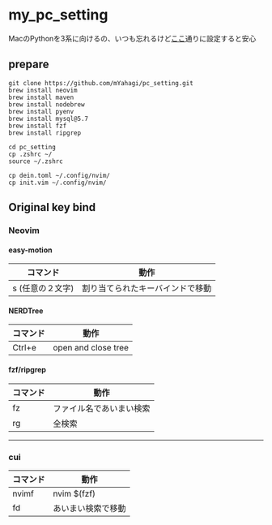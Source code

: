 # my_pc_setting
MacのPythonを3系に向けるの、いつも忘れるけど[ここ](https://prog-8.com/docs/python-env)通りに設定すると安心

## prepare
```shell
git clone https://github.com/mYahagi/pc_setting.git
brew install neovim
brew install maven
brew install nodebrew
brew install pyenv
brew install mysql@5.7
brew install fzf
brew install ripgrep

cd pc_setting
cp .zshrc ~/
source ~/.zshrc

cp dein.toml ~/.config/nvim/
cp init.vim ~/.config/nvim/
```

## Original key bind
### Neovim
#### easy-motion
|  コマンド  |  動作  |
| ---- | ---- |
|  s (任意の２文字)  |  割り当てられたキーバインドで移動  |

#### NERDTree
|  コマンド  |  動作  |
| ---- | ---- |
|  Ctrl+e  |  open and close tree  |

#### fzf/ripgrep
|  コマンド  |  動作  |
| ---- | ---- |
|  fz  |  ファイル名であいまい検索  |
|  rg  |  全検索  |

---

### cui
|  コマンド  |  動作  |
| ---- | ---- |
|  nvimf  |  nvim $(fzf)  |
|  fd  |  あいまい検索で移動  |

